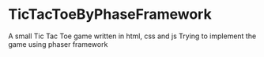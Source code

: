 # TicTacToeByPhaseFramework
A small Tic Tac Toe game written in html, css and js
Trying to implement the game using phaser framework
